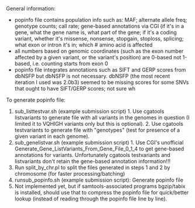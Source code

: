 General information:
*   popinfo file contains population info such as: MAF; alternate allele freq; genotype counts; call rate; gene-based annotations via CGI (if it's in a gene, what the gene name is, what part of the gene; if it's a coding variant, whether it's missense, nonsense, stopgain, stoploss, splicing; what exon or intron it's in; which # amino acid is affected
*   all numbers based on genomic coordinates (such as the exon number affected by a given variant, or the variant's position) are 0-based not 1-based, i.e. counting starts from exon 0
*   popinfo file integrates annotations such as SIFT and GERP scores from dbNSFP but dbNSFP is not necessary.  dbNSFP (the most recent iteration I used was 2.0b3) seemed to be missing scores for some SNVs that ought to have SIFT/GERP scores; not sure wh

To generate popinfo file:

1.   sub_listtestvar.sh (example submission script)
	1.  Use cgatools listvariants to generate file with all variants in the genomes in question (I limited it to VQHIGH variants only but this is optional).
 	2.  Use cgatools testvariants to generate file with "genotypes" (test for presence of a given variant in each genome).
2.   sub_genelistvar.sh (example submission script)
	1.  Use CGI's unofficial Generate_Gene_ListVariants_From_Gene_File_0_1_4 to get gene-based annotations for variants.  Unfortunately cgatools testvariants and listvariants don't retain the gene-based annotation information!!!
3.   Run split_by_chr.pl to split the files generated in steps 1 and 2 by chromosome (for faster processing/batching)
4.   runsub_popinfo.sh (example submission script): Generate popinfo file
5.   Not implemented yet, but if samtools-associated programs bgzip/tabix is installed, should use that to compress the popinfo file for quick/better lookup (instead of reading through the popinfo file line by line).
